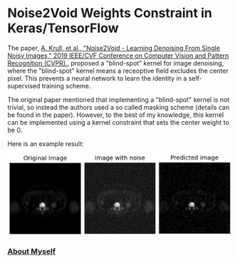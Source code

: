 # Noise2Void Weights Constraint in Keras/TensorFlow

The paper, <a href="https://ieeexplore.ieee.org/abstract/document/8954066">A. Krull, et al., "Noise2Void - Learning Denoising From Single Noisy Images," 2019 IEEE/CVF Conference on Computer Vision and Pattern Recognition (CVPR).</a>, proposed a "blind-spot" kernel for image denoising, where the "blind-spot" kernel means a receoptive field excludes the center pixel. This prevents a neural network to learn the identity in a self-supervised training scheme.

The original paper mentioned that implementing a "blind-spot" kernel is not trivial, so instead the authors used a so called masking scheme (details can be found in the paper). However, to the best of my knowledge, this kernel can be implemented using a kernel constraint that sets the center weight to be 0.

Here is an example result:

<img src="https://github.com/junyuchen245/Noise2Void_Weights_Constraint_Keras/blob/master/sample_result.png" width="600"/>

### <a href="https://junyuchen245.github.io"> About Myself</a>
